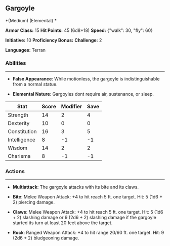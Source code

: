 ## Gargoyle
*(Medium) (Elemental) *

**Armor Class:** 15
**Hit Points:** 45 (6d8+18)
**Speed:** {"walk": 30, "fly": 60}

**Initiative:** 10
**Proficiency Bonus:**
**Challenge:** 2

**Languages:** Terran

### Abilities
 --- 
- **False Appearance**: While motionless, the gargoyle is indistinguishable from a normal statue.

- **Elemental Nature**: Gargoyles dont require air, sustenance, or sleep.



| Stat | Score | Modifier | Save |
| ---- | ---- | ---- | ---- |
| Strength | 14 | 2 | 4 |
| Dexterity | 10 | 0 | 0 |
| Constitution | 16 | 3 | 5 |
| Intelligence | 8 | -1 | -1 |
| Wisdom | 14 | 2 | 2 |
| Charisma | 8 | -1 | -1 |

### Actions
 --- 
- **Multiattack**: The gargoyle attacks with its bite and its claws.

- **Bite**: Melee Weapon Attack: +4 to hit  reach 5 ft.  one target. Hit: 5 (1d6 + 2) piercing damage.

- **Claws**: Melee Weapon Attack: +4 to hit  reach 5 ft.  one target. Hit: 5 (1d6 + 2) slashing damage  or 9 (2d6 + 2) slashing damage if the gargoyle started its turn at least 20 feet above the target.

- **Rock**: Ranged Weapon Attack: +4 to hit  range 20/60 ft.  one target. Hit: 9 (2d6 + 2) bludgeoning damage.

